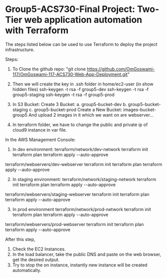 # Group5-ACS730-Final Project: Two-Tier web application automation with Terraform

The steps listed below can be used to use Terraform to deploy the project infrastructure.

Steps:
1. To Clone the github repo: "git clone https://github.com/OmGoswami-117/OmGoswami-117-ACS730-Web-App-Deployment.git"

2. Then we will create the key in .ssh folder in home/ec2-user (in show hidden files)
	ssh-keygen -t rsa -f group5-dev
	ssh-keygen -t rsa -f group5-staging
	ssh-keygen -t rsa -f group5-prod

3. In S3 Bucket:
   Create 3 Bucket: 
     a. group5-bucket-dev
	   b. group5-bucket-staging
	   c. group5-bucket-prod
   Create a New Bucket:
     images-bucket-group5
   And upload 2 images in it which we want on are webserver...

4. In terraform folder, we have to change the public and private ip of cloud9 instance in var file. 

In the AWS Management Console:
1. In dev environment:
terraform/network/dev-network
	terraform init
	terraform plan
	terraform apply --auto-approve

terraform/webservers/dev-webserver
	terraform init
	terraform plan
	terraform apply --auto-approve

  2. In staging environment:
terraform/network/staging-network
	terraform init
	terraform plan
	terraform apply --auto-approve

terraform/webservers/staging-webserver
	terraform init
	terraform plan
	terraform apply --auto-approve

   3. In prod environment
terraform/network/prod-network
	terraform init
	terraform plan
	terraform apply --auto-approve

terraform/webservers/prod-webserver
	terraform init
	terraform plan
	terraform apply --auto-approve

After this step, 
1. Check the EC2 Instances.
2. In the load balancer, take the public DNS and paste on the web browser, get the desired output.
3. Try to stop the on instance, instantly new instance will be created automatically. 
